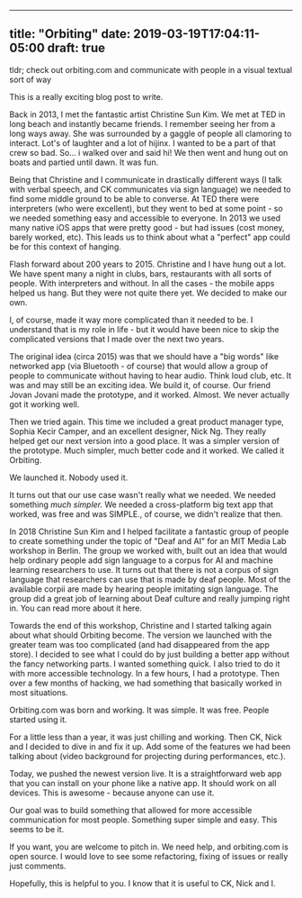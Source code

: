 
---
title: "Orbiting"
date: 2019-03-19T17:04:11-05:00
draft: true
---

tldr; check out orbiting.com and communicate with people in a visual textual sort of way

This is a really exciting blog post to write. 

Back in 2013, I met the fantastic artist Christine Sun Kim. We met at TED in long beach and instantly became friends. I remember seeing her from a long ways away. She was surrounded by a gaggle of people all clamoring to interact. Lot's of laughter and a lot of hijinx. I wanted to be a part of that crew so bad. So... i walked over and said hi! We then went and hung out on boats and partied until dawn. It was fun. 

Being that Christine and I communicate in drastically different ways (I talk with verbal speech, and CK communicates via sign language) we needed to find some middle ground to be able to converse. At TED there were interpreters (who were excellent), but they went to bed at some point - so we needed something easy and accessible to everyone. In 2013 we used many native iOS apps that were pretty good - but had issues (cost money, barely worked, etc). This leads us to think about what a "perfect" app could be for this context of hanging. 

Flash forward about 200 years to 2015. Christine and I have hung out a lot. We have spent many a night in clubs, bars, restaurants with all sorts of people. With interpreters and without. In all the cases - the mobile apps helped us hang. But they were not quite there yet. We decided to make our own. 

I, of course, made it way more complicated than it needed to be. I understand that is my role in life - but it would have been nice to skip the complicated versions that I made over the next two years. 

The original idea (circa 2015) was that we should have a "big words" like networked app (via Bluetooth - of course) that would allow a group of people to communicate without having to hear audio. Think loud club, etc. It was and may still be an exciting idea. We build it, of course. Our friend Jovan Jovani made the prototype, and it worked. Almost.  We never actually got it working well. 

Then we tried again. This time we included a great product manager type, Sophia Kecir Camper,  and an excellent designer, Nick Ng. They really helped get our next version into a good place. It was a simpler version of the prototype. Much simpler, much better code and it worked. We called it Orbiting. 

We launched it. Nobody used it. 

It turns out that our use case wasn't really what we needed. We needed something *much simpler.* We needed a cross-platform big text app that worked, was free and was SIMPLE., of course, we didn't realize that then. 

In 2018 Christine Sun Kim and I helped facilitate a fantastic group of people to create something under the topic of "Deaf and AI" for an MIT Media Lab workshop in Berlin. The group we worked with, built out an idea that would help ordinary people add sign language to a corpus for AI and machine learning researchers to use. It turns out that there is not a corpus of sign language that researchers can use that is made by deaf people. Most of the available corpii are made by hearing people imitating sign language. The group did a great job of learning about Deaf culture and really jumping right in. You can read more about it here. 

Towards the end of this workshop, Christine and I started talking again about what should Orbiting become. The version we launched with the greater team was too complicated (and had disappeared from the app store). I decided to see what I could do by just building a better app without the fancy networking parts. I wanted something quick. I also tried to do it with more accessible technology. In a few hours, I had a prototype. Then over a few months of hacking, we had something that basically worked in most situations. 

Orbiting.com was born and working. It was simple. It was free. People started using it.

For a little less than a year, it was just chilling and working. Then CK, Nick and I decided to dive in and fix it up. Add some of the features we had been talking about (video background for projecting during performances, etc.). 

Today, we pushed the newest version live. It is a straightforward web app that you can install on your phone like a native app. It should work on all devices. This is awesome - because anyone can use it. 

Our goal was to build something that allowed for more accessible communication for most people. Something super simple and easy. This seems to be it. 

If you want, you are welcome to pitch in. We need help, and orbiting.com is open source. I would love to see some refactoring, fixing of issues or really just comments. 

Hopefully, this is helpful to you. I know that it is useful to CK, Nick and I. 


